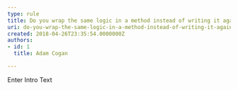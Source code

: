 ```yaml
---
type: rule
title: Do you wrap the same logic in a method instead of writing it again and again whenever it's used?
uri: do-you-wrap-the-same-logic-in-a-method-instead-of-writing-it-again-and-again-whenever-its-used
created: 2018-04-26T23:35:54.0000000Z
authors:
- id: 1
  title: Adam Cogan

---
```




<span class='intro'> Enter Intro Text </span>





